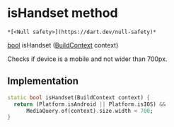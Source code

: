 


# isHandset method




    *[<Null safety>](https://dart.dev/null-safety)*




[bool](https://api.flutter.dev/flutter/dart-core/bool-class.html) isHandset
([BuildContext](https://api.flutter.dev/flutter/widgets/BuildContext-class.html) context)





<p>Checks if device is a mobile and not wider than 700px.</p>



## Implementation

```dart
static bool isHandset(BuildContext context) {
  return (Platform.isAndroid || Platform.isIOS) &&
      MediaQuery.of(context).size.width < 700;
}
```







